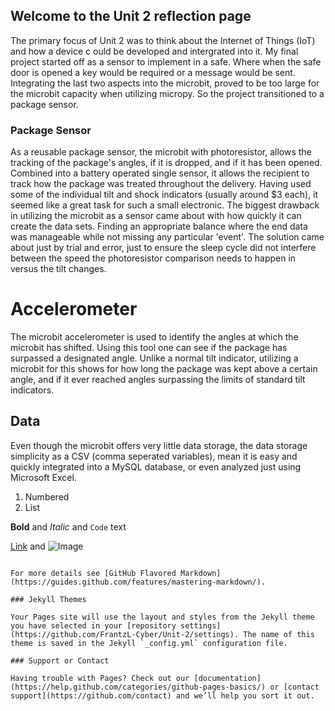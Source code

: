 ## Welcome to the Unit 2 reflection page

The primary focus of Unit 2 was to think about the Internet of Things (IoT) and how a device c
ould be developed and intergrated into it. My final project started off as a sensor to implement 
in a safe. Where when the safe door is opened a key would be required or a message would be sent. 
Integrating the last two aspects into the microbit, proved to be too large for the microbit 
capacity when utilizing micropy. So the project transitioned to a package sensor. 

### **Package Sensor**

As a reusable package sensor, the microbit with photoresistor, allows the tracking of the package's angles, 
if it is dropped, and if it has been opened. Combined into a battery operated single sensor, it allows the 
recipient to track how the package was treated throughout the delivery. Having used some of the individual 
tilt and shock indicators (usually around $3 each), it seemed like a great task for such a small electronic.
The biggest drawback in utilizing the microbit as a sensor came about with how quickly it can create the 
data sets. Finding an appropriate balance where the end data was manageable while not missing any particular 
'event'. The solution came about just by trial and error, just to ensure the sleep cycle did not interfere 
between the speed the photoresistor comparison needs to happen in versus the tilt changes.

# **Accelerometer**
The microbit accelerometer is used to identify the angles at which the microbit has shifted. 
Using this tool one can see if the package has surpassed a designated angle. Unlike a normal 
tilt indicator, utilizing a microbit for this shows for how long the package was kept above 
a certain angle, and if it ever reached angles surpassing the limits of standard tilt indicators.

## **Data**
Even though the microbit offers very little data storage, the data storage simplicity as a CSV 
(comma seperated variables), mean it is easy and quickly integrated into a MySQL database, or 
even analyzed just using Microsoft Excel.

1. Numbered
2. List

**Bold** and _Italic_ and `Code` text

[Link](url) and ![Image](src)
```

For more details see [GitHub Flavored Markdown](https://guides.github.com/features/mastering-markdown/).

### Jekyll Themes

Your Pages site will use the layout and styles from the Jekyll theme you have selected in your [repository settings](https://github.com/FrantzL-Cyber/Unit-2/settings). The name of this theme is saved in the Jekyll `_config.yml` configuration file.

### Support or Contact

Having trouble with Pages? Check out our [documentation](https://help.github.com/categories/github-pages-basics/) or [contact support](https://github.com/contact) and we’ll help you sort it out.
